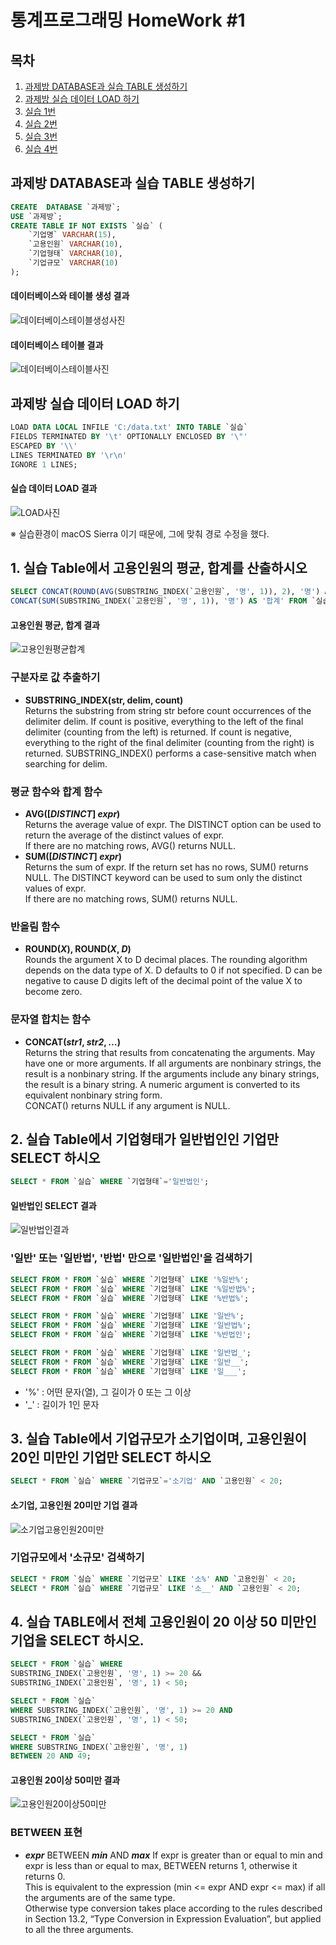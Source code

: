 # 통계프로그래밍 HomeWork #1

## 목차
1. [과제방 DATABASE과 실습 TABLE 생성하기](#intro)
2. [과제방 실습 데이터 LOAD 하기](#load)
3. [실습 1번](#first)
4. [실습 2번](#second)
5. [실습 3번](#third)
6. [실습 4번](#fourth)


## <a name="intro"></a>과제방 DATABASE과 실습 TABLE 생성하기 
```sql
CREATE  DATABASE `과제방`;
USE `과제방`;
CREATE TABLE IF NOT EXISTS `실습` (
    `기업명` VARCHAR(15),
    `고용인원` VARCHAR(10),
    `기업형태` VARCHAR(10),
    `기업규모` VARCHAR(10)
);
```

#### 데이터베이스와 테이블 생성 결과
![데이터베이스테이블생성사진](http://i.imgur.com/6jAiC20.png)

#### 데이터베이스 테이블 결과
![데이터베이스테이블사진](http://i.imgur.com/gpDk26J.png)


## <a name="load"></a>과제방 실습 데이터 LOAD 하기
```sql
LOAD DATA LOCAL INFILE 'C:/data.txt' INTO TABLE `실습`
FIELDS TERMINATED BY '\t' OPTIONALLY ENCLOSED BY '\"'
ESCAPED BY '\\'
LINES TERMINATED BY '\r\n'
IGNORE 1 LINES;
```

#### 실습 데이터 LOAD 결과
![LOAD사진](http://i.imgur.com/Ar23rYZ.png)

※ 실습환경이 macOS Sierra 이기 때문에, 그에 맞춰 경로 수정을 했다.

## <a name="first"></a>1. 실습 Table에서 고용인원의 평균, 합계를 산출하시오
```sql
SELECT CONCAT(ROUND(AVG(SUBSTRING_INDEX(`고용인원`, '명', 1)), 2), '명') AS '평균',
CONCAT(SUM(SUBSTRING_INDEX(`고용인원`, '명', 1)), '명') AS '합계' FROM `실습`;
```

#### 고용인원 평균, 합계 결과
![고용인원평균합계](http://i.imgur.com/Mj6mNrv.png)

### 구분자로 값 추출하기
- **SUBSTRING_INDEX(str, delim, count)**  
Returns the substring from string str before count occurrences of the delimiter delim. If count is positive, everything to the left of the final delimiter (counting from the left) is returned. If count is negative, everything to the right of the final delimiter (counting from the right) is returned. SUBSTRING_INDEX() performs a case-sensitive match when searching for delim.

### 평균 함수와 합계 함수
- **AVG([*DISTINCT*] *expr*)**  
Returns the average value of expr. The DISTINCT option can be used to return the average of the distinct values of expr.  
If there are no matching rows, AVG() returns NULL.
- **SUM([*DISTINCT*] *expr*)**  
Returns the sum of expr. If the return set has no rows, SUM() returns NULL. The DISTINCT keyword can be used to sum only the distinct values of expr.  
If there are no matching rows, SUM() returns NULL.

### 반올림 함수
- **ROUND(*X*), ROUND(*X*, *D*)**  
Rounds the argument X to D decimal places. The rounding algorithm depends on the data type of X. D defaults to 0 if not specified. D can be negative to cause D digits left of the decimal point of the value X to become zero.

### 문자열 합치는 함수
- **CONCAT(*str1*, *str2*, *...*)**  
Returns the string that results from concatenating the arguments. May have one or more arguments. If all arguments are nonbinary strings, the result is a nonbinary string. If the arguments include any binary strings, the result is a binary string. A numeric argument is converted to its equivalent nonbinary string form.  
CONCAT() returns NULL if any argument is NULL.

## <a name="second"></a>2. 실습 Table에서 기업형태가 일반법인인 기업만 SELECT 하시오
```sql
SELECT * FROM `실습` WHERE `기업형태`='일반법인';
```

#### 일반법인 SELECT 결과
![일반법인결과](http://i.imgur.com/Np9goyC.png)

### '일반' 또는 '일반법', '반법' 만으로 '일반법인'을 검색하기
```sql
SELECT FROM * FROM `실습` WHERE `기업형태` LIKE '%일반%';
SELECT FROM * FROM `실습` WHERE `기업형태` LIKE '%일반법%';
SELECT FROM * FROM `실습` WHERE `기업형태` LIKE '%반법%';

SELECT FROM * FROM `실습` WHERE `기업형태` LIKE '일반%';
SELECT FROM * FROM `실습` WHERE `기업형태` LIKE '일반법%';
SELECT FROM * FROM `실습` WHERE `기업형태` LIKE '%반법인';

SELECT FROM * FROM `실습` WHERE `기업형태` LIKE '일반법_';
SELECT FROM * FROM `실습` WHERE `기업형태` LIKE '일반__';
SELECT FROM * FROM `실습` WHERE `기업형태` LIKE '일___';
```

- '%' : 어떤 문자(열), 그 길이가 0 또는 그 이상 
- '_' : 길이가 1인 문자


## <a name="third"></a>3. 실습 Table에서 기업규모가 소기업이며, 고용인원이 20인 미만인 기업만 SELECT 하시오
```sql
SELECT * FROM `실습` WHERE `기업규모`='소기업' AND `고용인원` < 20;
```

#### 소기업, 고용인원 20미만 기업 결과
![소기업고용인원20미만](http://i.imgur.com/UgUI4ak.png)

### 기업규모에서 '소규모' 검색하기
```sql
SELECT * FROM `실습` WHERE `기업규모` LIKE '소%' AND `고용인원` < 20;
SELECT * FROM `실습` WHERE `기업규모` LIKE '소__' AND `고용인원` < 20;
```

## <a name="fourth"></a>4. 실습 TABLE에서 전체 고용인원이 20 이상 50 미만인 기업을 SELECT 하시오.
```sql
SELECT * FROM `실습` WHERE 
SUBSTRING_INDEX(`고용인원`, '명', 1) >= 20 && 
SUBSTRING_INDEX(`고용인원`, '명', 1) < 50;

SELECT * FROM `실습` 
WHERE SUBSTRING_INDEX(`고용인원`, '명', 1) >= 20 AND 
SUBSTRING_INDEX(`고용인원`, '명', 1) < 50;

SELECT * FROM `실습` 
WHERE SUBSTRING_INDEX(`고용인원`, '명', 1) 
BETWEEN 20 AND 49;
```

#### 고용인원 20이상 50미만 결과
![고용인원20이상50미만](http://i.imgur.com/XdTZzVm.png)

### BETWEEN 표현
- ***expr*** BETWEEN ***min*** AND ***max***
If expr is greater than or equal to min and expr is less than or equal to max, BETWEEN returns 1, otherwise it returns 0.  
This is equivalent to the expression (min <= expr AND expr <= max) if all the arguments are of the same type.  
Otherwise type conversion takes place according to the rules described in Section 13.2, “Type Conversion in Expression Evaluation”, but applied to all the three arguments.
